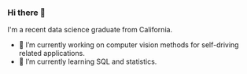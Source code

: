 ### Hi there 👋

I'm a recent data science graduate from California.

- 🔭 I’m currently working on computer vision methods for self-driving related applications.
- 🌱 I’m currently learning SQL and statistics.

<!--
**nhtsai/nhtsai** is a ✨ _special_ ✨ repository because its `README.md` (this file) appears on your GitHub profile.

Here are some ideas to get you started:

- 🔭 I’m currently working on ...
- 🌱 I’m currently learning ...
- 👯 I’m looking to collaborate on ...
- 🤔 I’m looking for help with ...
- 💬 Ask me about ...
- 📫 How to reach me: ...
- 😄 Pronouns: ...
- ⚡ Fun fact: ...
-->
